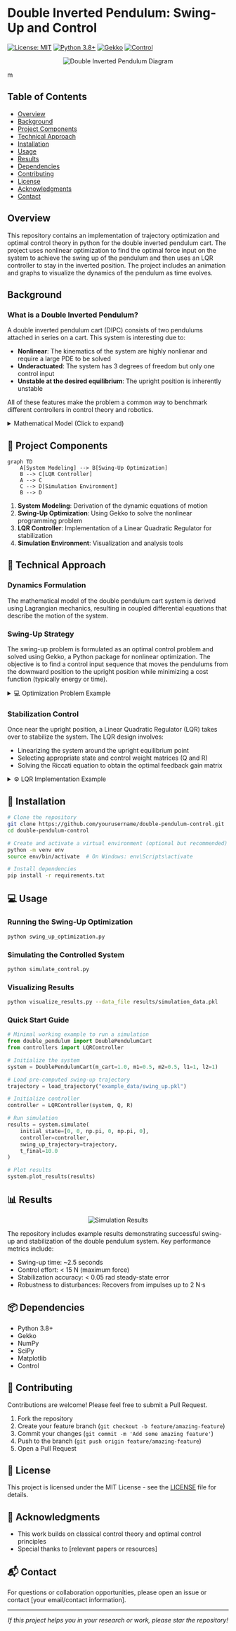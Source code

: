 # Double Inverted Pendulum: Swing-Up and Control 

[![License: MIT](https://img.shields.io/badge/License-MIT-yellow.svg)](https://opensource.org/licenses/MIT)
[![Python 3.8+](https://img.shields.io/badge/python-3.8+-blue.svg)](https://www.python.org/downloads/)
[![Gekko](https://img.shields.io/badge/Gekko-Latest-green.svg)](https://gekko.readthedocs.io/)
[![Control](https://img.shields.io/badge/Control-Latest-orange.svg)](https://python-control.readthedocs.io/)

<p align="center">
  <img src="Double-Inverted-Pendulum-Cart-Control/Media/DIPCdiagram.png" alt="Double Inverted Pendulum Diagram">
</p>m

## Table of Contents
- [Overview](#-overview)
- [Background](#-background)
- [Project Components](#-project-components)
- [Technical Approach](#-technical-approach)
- [Installation](#-installation)
- [Usage](#-usage)
- [Results](#-results)
- [Dependencies](#-dependencies)
- [Contributing](#-contributing)
- [License](#-license)
- [Acknowledgments](#-acknowledgments)
- [Contact](#-contact)

## Overview

This repository contains an implementation of trajectory optimization and optimal control theory in python for the double inverted pendulum cart. The project uses nonlinear optimization to find the optimal force input on the system to achieve the swing up of the pendulum and then uses an LQR controller to stay in the inverted position. The project includes an animation and graphs to visualize the dynamics of the pendulum as time evolves. 

## Background

### What is a Double Inverted Pendulum?

A double inverted pendulum cart (DIPC) consists of two pendulums attached in series on a cart. This system is interesting due to:

- **Nonlinear**: The kinematics of the system are highly nonlienar and require a large PDE to be solved
- **Underactuated**: The system has 3 degrees of freedom but only one control input
- **Unstable at the desired equilibrium**: The upright position is inherently unstable

All of these features make the problem a common way to benchmark different controllers in control theory and robotics.

<details>
<summary>Mathematical Model (Click to expand)</summary>

The mathematical model of the double pendulum can be derived using Lagrangian mechanics:

$$L = T - V$$

Where:
- $T$ is the kinetic energy of the system
- $V$ is the potential energy of the system

For the double pendulum on a cart, the Lagrangian leads to a set of coupled differential equations:

$$M(q)\ddot{q} + C(q,\dot{q})\dot{q} + G(q) = \tau$$

Where:
- $q = [x, \theta_1, \theta_2]^T$ is the vector of generalized coordinates
- $M(q)$ is the mass matrix
- $C(q,\dot{q})$ accounts for Coriolis and centrifugal effects
- $G(q)$ represents gravitational forces
- $\tau = [F, 0, 0]^T$ is the generalized force vector with $F$ being the control input

</details>

## 🧩 Project Components

```mermaid
graph TD
    A[System Modeling] --> B[Swing-Up Optimization]
    B --> C[LQR Controller]
    A --> C
    C --> D[Simulation Environment]
    B --> D
```

1. **System Modeling**: Derivation of the dynamic equations of motion
2. **Swing-Up Optimization**: Using Gekko to solve the nonlinear programming problem
3. **LQR Controller**: Implementation of a Linear Quadratic Regulator for stabilization
4. **Simulation Environment**: Visualization and analysis tools

## 🔧 Technical Approach

### Dynamics Formulation

The mathematical model of the double pendulum cart system is derived using Lagrangian mechanics, resulting in coupled differential equations that describe the motion of the system.

### Swing-Up Strategy

The swing-up problem is formulated as an optimal control problem and solved using Gekko, a Python package for nonlinear optimization. The objective is to find a control input sequence that moves the pendulums from the downward position to the upright position while minimizing a cost function (typically energy or time).

<details>
<summary>💻 Optimization Problem Example</summary>

```python
# Example of setting up the optimization problem in Gekko
from gekko import GEKKO

# Initialize Gekko model
m = GEKKO()

# Time steps
n = 100
m.time = np.linspace(0, 5, n)

# Variables
x = m.Var(value=0)     # Cart position
theta1 = m.Var(value=np.pi)  # First pendulum angle (starting downward)
theta2 = m.Var(value=np.pi)  # Second pendulum angle (starting downward)

# Control input
u = m.MV(value=0, lb=-10, ub=10)  # Force on cart
u.STATUS = 1  # Allow optimizer to change this value

# Dynamics (simplified example)
m.Equation(x.dt() == ...)
m.Equation(theta1.dt() == ...)
m.Equation(theta2.dt() == ...)

# Objective function: Minimize time to upright position + control effort
m.Obj(sum((theta1-0)**2 + (theta2-0)**2 + 0.1*u**2))

# Solve
m.options.IMODE = 6  # Dynamic optimization
m.solve()
```
</details>

### Stabilization Control

Once near the upright position, a Linear Quadratic Regulator (LQR) takes over to stabilize the system. The LQR design involves:
- Linearizing the system around the upright equilibrium point
- Selecting appropriate state and control weight matrices (Q and R)
- Solving the Riccati equation to obtain the optimal feedback gain matrix

<details>
<summary>⚙️ LQR Implementation Example</summary>

```python
# Example of implementing LQR control
import numpy as np
import control as ctrl

# Linearized system at the upright equilibrium point
# State vector: [x, x_dot, theta1, theta1_dot, theta2, theta2_dot]
A = np.array([
    [0, 1, 0, 0, 0, 0],
    [0, 0, a1, 0, a2, 0],
    [0, 0, 0, 1, 0, 0],
    [0, 0, a3, 0, a4, 0],
    [0, 0, 0, 0, 0, 1],
    [0, 0, a5, 0, a6, 0]
])

# Input matrix
B = np.array([[0], [b1], [0], [b2], [0], [b3]])

# LQR weight matrices
Q = np.diag([1, 1, 10, 1, 10, 1])  # State cost
R = np.array([[0.1]])              # Control cost

# Solve the Riccati equation to get the optimal gain matrix K
K, S, E = ctrl.lqr(A, B, Q, R)

# Control law: u = -K*x
def lqr_control(state):
    return -np.dot(K, state)
```
</details>

## 🚀 Installation

```bash
# Clone the repository
git clone https://github.com/yourusername/double-pendulum-control.git
cd double-pendulum-control

# Create and activate a virtual environment (optional but recommended)
python -m venv env
source env/bin/activate  # On Windows: env\Scripts\activate

# Install dependencies
pip install -r requirements.txt
```

## 💻 Usage

### Running the Swing-Up Optimization

```bash
python swing_up_optimization.py
```

### Simulating the Controlled System

```bash
python simulate_control.py
```

### Visualizing Results

```bash
python visualize_results.py --data_file results/simulation_data.pkl
```

### Quick Start Guide

```python
# Minimal working example to run a simulation
from double_pendulum import DoublePendulumCart
from controllers import LQRController

# Initialize the system
system = DoublePendulumCart(m_cart=1.0, m1=0.5, m2=0.5, l1=1, l2=1)

# Load pre-computed swing-up trajectory
trajectory = load_trajectory("example_data/swing_up.pkl")

# Initialize controller
controller = LQRController(system, Q, R)

# Run simulation
results = system.simulate(
    initial_state=[0, 0, np.pi, 0, np.pi, 0],
    controller=controller,
    swing_up_trajectory=trajectory,
    t_final=10.0
)

# Plot results
system.plot_results(results)
```

## 📊 Results

<p align="center">
  <img src="/api/placeholder/800/400" alt="Simulation Results">
</p>

The repository includes example results demonstrating successful swing-up and stabilization of the double pendulum system. Key performance metrics include:

- Swing-up time: ~2.5 seconds
- Control effort: < 15 N (maximum force)
- Stabilization accuracy: < 0.05 rad steady-state error
- Robustness to disturbances: Recovers from impulses up to 2 N⋅s

## 📦 Dependencies

- Python 3.8+
- Gekko
- NumPy
- SciPy
- Matplotlib
- Control

## 🤝 Contributing

Contributions are welcome! Please feel free to submit a Pull Request.

1. Fork the repository
2. Create your feature branch (`git checkout -b feature/amazing-feature`)
3. Commit your changes (`git commit -m 'Add some amazing feature'`)
4. Push to the branch (`git push origin feature/amazing-feature`)
5. Open a Pull Request

## 📄 License

This project is licensed under the MIT License - see the [LICENSE](LICENSE) file for details.

## 👏 Acknowledgments

- This work builds on classical control theory and optimal control principles
- Special thanks to [relevant papers or resources]

## 📬 Contact

For questions or collaboration opportunities, please open an issue or contact [your email/contact information].

---

<p align="center">
  <i>If this project helps you in your research or work, please star the repository!</i>
</p>

